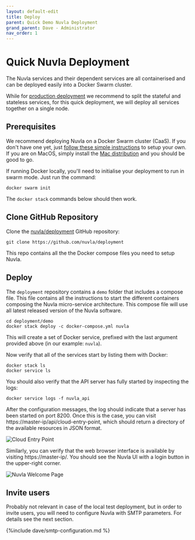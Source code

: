 ```yaml
---
layout: default-edit
title: Deploy
parent: Quick Demo Nuvla Deployment
grand_parent: Dave - Administrator
nav_order: 1
---
```


Quick Nuvla Deployment
================

The Nuvla services and their dependent services are all containerised and can be deployed easily into a Docker Swarm cluster.

While for [production deployment](/docs/dave/prod/nuvla-prod) we recommend to split the stateful and stateless services, for this quick deployment, we will deploy all services together on a single node.

## Prerequisites

We recommend deploying Nuvla on a Docker Swarm cluster (CaaS). If you don't have one yet, just [follow these simple instructions](/docs/dave/quick/caas-deployment) to setup your own. If you are on MacOS, simply install the [Mac distribution](https://docs.docker.com/docker-for-mac/install/) and you should be good to go. 

If running Docker locally, you'll need to initialise your deployment to run in swarm mode. Just run the command:

    docker swarm init

The `docker stack` commands below should then work.

## Clone GitHub Repository

Clone the [nuvla/deployment](https://github.com/nuvla/deployment) GitHub
repository:

    git clone https://github.com/nuvla/deployment

This repo contains all the the Docker compose files you need to setup Nuvla.

## Deploy

The `deployment` repository contains a `demo` folder that includes a compose file. This file contains all the instructions to start the different containers composing the Nuvla micro-service architecture. This compose file will use all latest released version of the Nuvla software.

    cd deployment/demo
    docker stack deploy -c docker-compose.yml nuvla

This will create a set of Docker service, prefixed with the last argument provided above (in our example: `nuvla`).

Now verify that all of the services start by listing them with Docker:

    docker stack ls
    docker service ls

You should also verify that the API server has fully started by inspecting the logs:

    docker service logs -f nuvla_api

After the configuration messages, the log should indicate that a server has been started on port 8200. Once this is the case, you can visit https://master-ip/api/cloud-entry-point, which should return a directory of the available resources in JSON format.

![Cloud Entry Point](/docs/assets/cloud-entry-point-json.png)

Similarly, you can verify that the web browser interface is available by visiting https://master-ip/. You should see the Nuvla UI with a login button in the upper-right corner.

![Nuvla Welcome Page](/docs/assets/welcome.png)

## Invite users

Probably not relevant in case of the local test deployment, but in order to invite users, you will need to configure Nuvla with SMTP parameters. For details see the next section.

{%include dave/smtp-configuration.md %}

